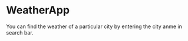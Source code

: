 # WeatherApp
You can find the weather of a particular city by entering the city anme in search bar.

